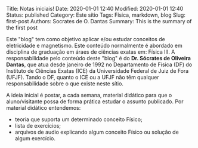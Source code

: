 Title: Notas iniciais!
Date: 2020-01-01 12:40
Modified: 2020-01-01 12:40
Status: published
Category: Este sítio
Tags: Física, markdown, blog
Slug: first-post
Authors: Socrates de O. Dantas
Summary: This is the summary of the first post

Este "blog" tem como objetivo aplicar e/ou estudar conceitos de eletricidade e magnetismo. Este conteúdo normalmente é abordado em disciplina de graduação em áraes de ciências exatas em: Física III. A responsabilidade pelo conteúdo deste "blog" é do **Dr. Sócrates de Oliveira Dantas**, que atua desde janeiro de 1992 no Departamento de Física (DF) do Instituto de Ciências Exatas (ICE) da Universidade Federal de Juiz de Fora (UFJF). Tando o DF, quanto o ICE ou a UFJF não têm qualquer responsabilidade sobre o que existe neste sítio.

A ideia inicial é postar, a cada semana, material didático para que o aluno/visitante possa de forma prática estudar o assunto publicado. Por material didático entendemos:

* teoria que suporta um determinado conceito Físico;
* lista de exercícios;
* arquivos de audio explicando algum conceito Físico ou solução de algum exercício.
